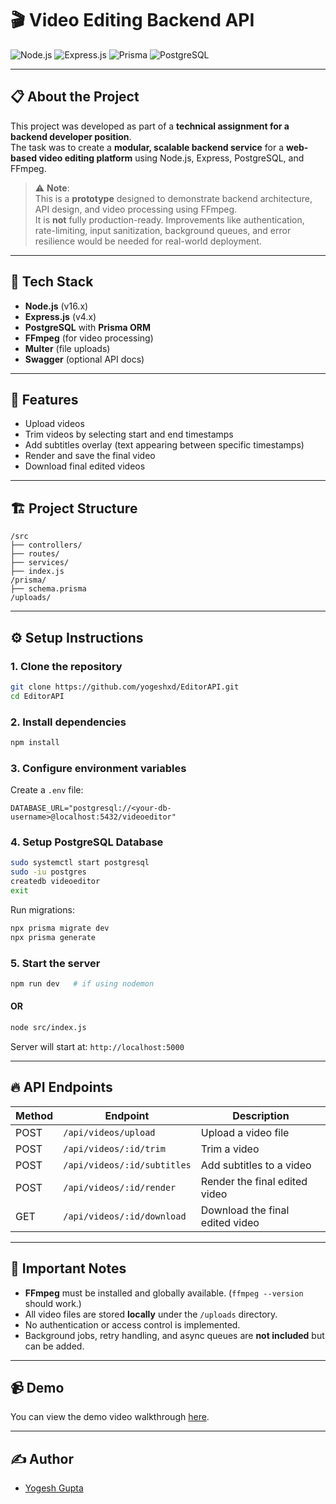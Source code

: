 # 🎬 Video Editing Backend API

![Node.js](https://img.shields.io/badge/Node.js-16.x-brightgreen)
![Express.js](https://img.shields.io/badge/Express.js-4.x-lightgrey)
![Prisma](https://img.shields.io/badge/Prisma-ORM-blue)
![PostgreSQL](https://img.shields.io/badge/PostgreSQL-14.x-blue)

---

## 📋 About the Project

This project was developed as part of a **technical assignment for a backend developer position**.  
The task was to create a **modular, scalable backend service** for a **web-based video editing platform** using Node.js, Express, PostgreSQL, and FFmpeg.

> ⚠ **Note**:  
> This is a **prototype** designed to demonstrate backend architecture, API design, and video processing using FFmpeg.  
> It is **not** fully production-ready. Improvements like authentication, rate-limiting, input sanitization, background queues, and error resilience would be needed for real-world deployment.

---

## 🚀 Tech Stack

- **Node.js** (v16.x)
- **Express.js** (v4.x)
- **PostgreSQL** with **Prisma ORM**
- **FFmpeg** (for video processing)
- **Multer** (file uploads)
- **Swagger** (optional API docs)

---

## 🎯 Features

- Upload videos
- Trim videos by selecting start and end timestamps
- Add subtitles overlay (text appearing between specific timestamps)
- Render and save the final video
- Download final edited videos

---

## 🏗 Project Structure

```
/src
├── controllers/
├── routes/
├── services/
├── index.js
/prisma/
├── schema.prisma
/uploads/
```

---

## ⚙️ Setup Instructions

### 1. Clone the repository
```bash
git clone https://github.com/yogeshxd/EditorAPI.git
cd EditorAPI
```

### 2. Install dependencies
```bash
npm install
```

### 3. Configure environment variables
Create a `.env` file:
```env
DATABASE_URL="postgresql://<your-db-username>@localhost:5432/videoeditor"
```

### 4. Setup PostgreSQL Database
```bash
sudo systemctl start postgresql
sudo -iu postgres
createdb videoeditor
exit
```

Run migrations:
```bash
npx prisma migrate dev
npx prisma generate
```

### 5. Start the server
```bash
npm run dev   # if using nodemon
```
#### OR
```bash
node src/index.js
```

Server will start at: `http://localhost:5000`

---

## 🔥 API Endpoints

| Method | Endpoint                   | Description                     |
|--------|-----------------------------|---------------------------------|
| POST   | `/api/videos/upload`         | Upload a video file             |
| POST   | `/api/videos/:id/trim`        | Trim a video                    |
| POST   | `/api/videos/:id/subtitles`   | Add subtitles to a video        |
| POST   | `/api/videos/:id/render`      | Render the final edited video   |
| GET    | `/api/videos/:id/download`    | Download the final edited video |

---

## 📢 Important Notes

- **FFmpeg** must be installed and globally available. (`ffmpeg --version` should work.)
- All video files are stored **locally** under the `/uploads` directory.
- No authentication or access control is implemented.
- Background jobs, retry handling, and async queues are **not included** but can be added.

---

## 📹 Demo

You can view the demo video walkthrough [here](https://youtu.be/SDcUdMy0hdM).

---

## ✍️ Author

- [Yogesh Gupta](https://github.com/yogeshxd)
